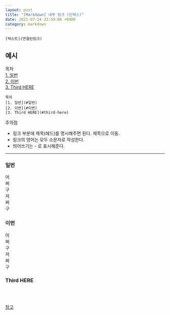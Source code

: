 ```yaml
---
layout: post
title: "[Markdown] 내부 링크 (인덱스)"
date: 2021-07-24 23:59:00 +0900
category: markdown
---
```


```
[텍스트](연결된링크)
```
## 예시

목차  
[1. 일번](#일번)  
[2. 이번](#이번)  
[3. Third HERE](#third-here)  

```
목차  
[1. 일번](#일번)  
[2. 이번](#이번)  
[3. Third HERE](#third-here)  
```
주의점
- 링크 부분에 제목(헤드)를 명시해주면 된다. 제목으로 이동.
- 링크의 영어는 모두 소문자로 작성한다. 
- 띄어쓰기는 - 로 표시해준다.

---

### 일번
어  
쩌  
구  
저  
쩌  
구
### 이번
어  
쩌  
구  
저  
쩌  
구
### Third HERE
<br>
<br>

[참고](https://png93.github.io/markdown-link/)